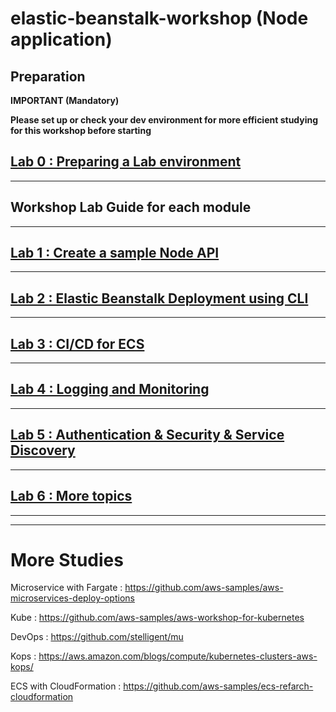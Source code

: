 # elastic-beanstalk-workshop (Node application)

## Preparation

**IMPORTANT (Mandatory)**

**Please set up or check your dev environment for more efficient studying for this workshop before starting**

## [Lab 0 : Preparing a Lab environment](./doc-module-00.md)

<hr>

## Workshop Lab Guide for each module

<hr>

## [Lab 1 : Create a sample Node API](./doc-module-01.md)

<hr>

## [Lab 2 : Elastic Beanstalk Deployment using CLI](./doc-module-02.md)

<hr>

## [Lab 3 : CI/CD for ECS](./doc-module-03.md)

<hr>

## [Lab 4 : Logging and Monitoring](./doc-module-04.md)

<hr>

## [Lab 5 : Authentication & Security & Service Discovery](./doc-module-05.md)

<hr>

## [Lab 6 : More topics](./doc-module-06.md)

<hr>
<hr>

# More Studies

Microservice with Fargate :
https://github.com/aws-samples/aws-microservices-deploy-options

Kube :
https://github.com/aws-samples/aws-workshop-for-kubernetes

DevOps : https://github.com/stelligent/mu

Kops : https://aws.amazon.com/blogs/compute/kubernetes-clusters-aws-kops/

ECS with CloudFormation : https://github.com/aws-samples/ecs-refarch-cloudformation

